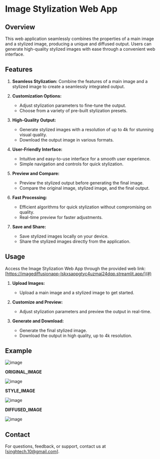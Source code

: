 # Image Stylization Web App

## Overview

This web application seamlessly combines the properties of a main image and a stylized image, producing a unique and diffused output. Users can generate high-quality stylized images with ease through a convenient web interface.

## Features

1. **Seamless Stylization:** Combine the features of a main image and a stylized image to create a seamlessly integrated output.

2. **Customization Options:**
   - Adjust stylization parameters to fine-tune the output.
   - Choose from a variety of pre-built stylization presets.

3. **High-Quality Output:**
   - Generate stylized images with a resolution of up to 4k for stunning visual quality.
   - Download the output image in various formats.

4. **User-Friendly Interface:**
   - Intuitive and easy-to-use interface for a smooth user experience.
   - Simple navigation and controls for quick stylization.

5. **Preview and Compare:**
   - Preview the stylized output before generating the final image.
   - Compare the original image, stylized image, and the final output.

6. **Fast Processing:**
   - Efficient algorithms for quick stylization without compromising on quality.
   - Real-time preview for faster adjustments.

7. **Save and Share:**
   - Save stylized images locally on your device.
   - Share the stylized images directly from the application.

## Usage

Access the Image Stylization Web App through the provided web link: [https://imagediffusionapp-lskxsappgtyc4uzmaj24dqp.streamlit.app/](#)

1. **Upload Images:**
   - Upload a main image and a stylized image to get started.

2. **Customize and Preview:**
   - Adjust stylization parameters and preview the output in real-time.

3. **Generate and Download:**
   - Generate the final stylized image.
   - Download the output in high quality, up to 4k resolution.

## Example

![image](https://github.com/shalusingh-tech/Image_Diffusion_App/assets/68162265/98514fb2-b4ba-4b66-8551-a433f37f1f5a)

**ORIGINAL_IMAGE**

![image](https://github.com/shalusingh-tech/Image_Diffusion_App/assets/68162265/7a6638fc-d8b8-46fd-b8de-bc44b7ce975d)

**STYLE_IMAGE**

![image](https://github.com/shalusingh-tech/Image_Diffusion_App/assets/68162265/a78c4020-9409-4fac-9f93-08fe2e4c24f3)

**DIFFUSED_IMAGE**

![image](https://github.com/shalusingh-tech/Image_Diffusion_App/assets/68162265/fa8ce2b4-fe38-4bda-b589-4e7d11c1d230)


## Contact

For questions, feedback, or support, contact us at [singhtech.10@gmail.com].

